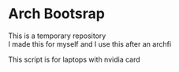 # Arch Bootsrap
This is a temporary repository  
I made this for myself and I use this after an archfi  

This script is for laptops with nvidia card
